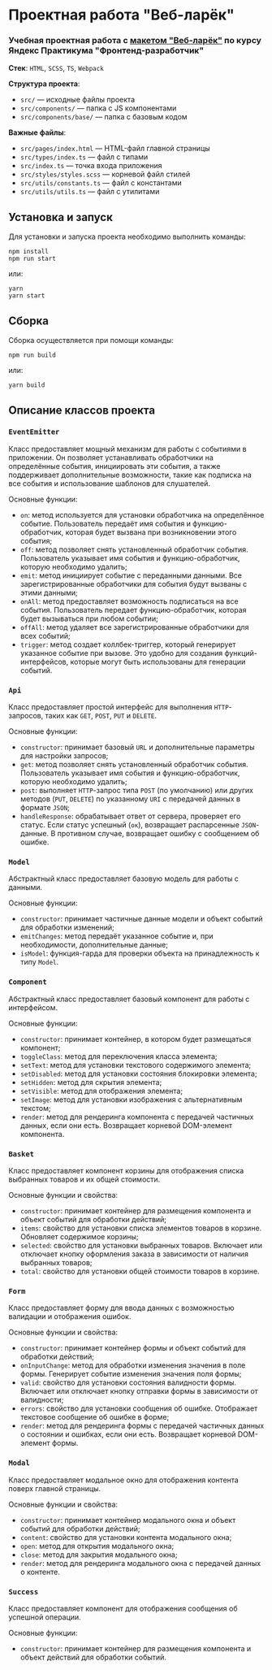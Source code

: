 # Проектная работа "Веб-ларёк"

### Учебная проектная работа с [макетом "Веб-ларёк"](https://www.figma.com/file/50YEgxY8IYDYj7UQu7yChb/Веб-ларёк?type=design&node-id=0-1&mode=design&t=tQ9xTmGuVtBDpWT6-0) по курсу Яндекс Практикума "Фронтенд-разработчик"

**Стек**: `HTML`, `SCSS`, `TS`, `Webpack`

**Структура проекта**:

- `src/` — исходные файлы проекта
- `src/components/` — папка с JS компонентами
- `src/components/base/` — папка с базовым кодом

**Важные файлы**:

- `src/pages/index.html` — HTML-файл главной страницы
- `src/types/index.ts` — файл с типами
- `src/index.ts` — точка входа приложения
- `src/styles/styles.scss` — корневой файл стилей
- `src/utils/constants.ts` — файл с константами
- `src/utils/utils.ts` — файл с утилитами

## Установка и запуск

Для установки и запуска проекта необходимо выполнить команды:

```
npm install
npm run start
```

или:

```
yarn
yarn start
```

## Сборка

Сборка осуществляется при помощи команды:

```
npm run build
```

или:

```
yarn build
```

## Описание классов проекта

### `EventEmitter`

Класс предоставляет мощный механизм для работы с событиями в приложении. Он позволяет устанавливать обработчики на определённые события, инициировать эти события, а также поддерживает дополнительные возможности, такие как подписка на все события и использование шаблонов для слушателей.

Основные функции:

- `on`: метод используется для установки обработчика на определённое событие. Пользователь передаёт имя события и функцию-обработчик, которая будет вызвана при возникновении этого события;
- `off`: метод позволяет снять установленный обработчик события. Пользователь указывает имя события и функцию-обработчик, которую необходимо удалить;
- `emit`: метод инициирует событие с переданными данными. Все зарегистрированные обработчики для события будут вызваны с этими данными;
- `onAll`: метод предоставляет возможность подписаться на все события. Пользователь передает функцию-обработчик, которая будет вызываться при любом событии;
- `offAll`: метод удаляет все зарегистрированные обработчики для всех событий;
- `trigger`: метод создает коллбек-триггер, который генерирует указанное событие при вызове. Это удобно для создания функций-интерфейсов, которые могут быть использованы для генерации событий.

### `Api`

Класс предоставляет простой интерфейс для выполнения `HTTP`-запросов, таких как `GET`, `POST`, `PUT` и `DELETE`.

Основные функции:

- `constructor`: принимает базовый `URL` и дополнительные параметры для настройки запросов;
- `get`: метод позволяет снять установленный обработчик события. Пользователь указывает имя события и функцию-обработчик, которую необходимо удалить;
- `post`: выполняет `HTTP`-запрос типа `POST` (по умолчанию) или других методов (`PUT`, `DELETE`) по указанному `URI` с передачей данных в формате `JSON`;
- `handleResponse`: обрабатывает ответ от сервера, проверяет его статус. Если статус успешный (`ок`), возвращает распарсенные `JSON`-данные. В противном случае, возвращает ошибку с сообщением об ошибке.

### `Model`

Абстрактный класс предоставляет базовую модель для работы с данными.

Основные функции:

- `constructor`: принимает частичные данные модели и объект событий для обработки изменений;
- `emitChanges`: метод передаёт указанное событие и, при необходимости, дополнительные данные;
- `isModel`: функция-гарда для проверки объекта на принадлежность к типу `Model`.

### `Component`

Абстрактный класс предоставляет базовый компонент для работы с интерфейсом.

Основные функции:

- `constructor`: принимает контейнер, в котором будет размещаться компонент;
- `toggleClass`: метод для переключения класса элемента;
- `setText`: метод для установки текстового содержимого элемента;
- `setDisabled`: метод для установки состояния блокировки элемента;
- `setHidden`: метод для скрытия элемента;
- `setVisible`: метод для отображения элемента;
- `setImage`: метод для установки изображения с альтернативным текстом;
- `render`: метод для рендеринга компонента с передачей частичных данных, если они есть. Возвращает корневой DOM-элемент компонента.

### `Basket`

Класс предоставляет компонент корзины для отображения списка выбранных товаров и их общей стоимости.

Основные функции и свойства:

- `constructor`: принимает контейнер для размещения компонента и объект событий для обработки действий;
- `items`: свойство для установки списка элементов товаров в корзине. Обновляет содержимое корзины;
- `selected`: свойство для установки выбранных товаров. Включает или отключает кнопку оформления заказа в зависимости от наличия выбранных товаров;
- `total`: свойство для установки общей стоимости товаров в корзине.

### `Form`

Класс предоставляет форму для ввода данных с возможностью валидации и отображения ошибок.

Основные функции и свойства:

- `constructor`: принимает контейнер формы и объект событий для обработки действий;
- `onInputChange`: метод для обработки изменения значения в поле формы. Генерирует событие изменения значения поля формы;
- `valid`: свойство для установки состояния валидности формы. Включает или отключает кнопку отправки формы в зависимости от валидности;
- `errors`: свойство для установки сообщения об ошибке. Отображает текстовое сообщение об ошибке в форме;
- `render`: метод для рендеринга формы с передачей частичных данных о состоянии и ошибках, если они есть. Возвращает корневой DOM-элемент формы.

### `Modal`

Класс предоставляет модальное окно для отображения контента поверх главной страницы.

Основные функции и свойства:

- `constructor`: принимает контейнер модального окна и объект событий для обработки действий;
- `content`: свойство для установки контента модального окна;
- `open`: метод для открытия модального окна;
- `close`: метод для закрытия модального окна;
- `render`: метод для рендеринга модального окна с передачей данных о контенте.

### `Success`

Класс предоставляет компонент для отображения сообщения об успешной операции.

Основные функции:

- `constructor`: принимает контейнер для размещения компонента и объект действий для обработки событий.
